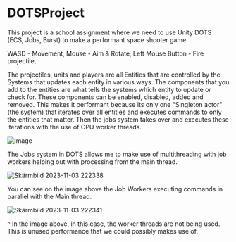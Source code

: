 # DOTSProject

This project is a school assignment where we need to use Unity DOTS (ECS, Jobs, Burst) to make a performant space shooter game.

WASD - Movement,
Mouse - Aim & Rotate,
Left Mouse Button - Fire projectile,

The projectiles, units and players are all Entities that are controlled by the Systems that updates each entity in various ways. 
The components that you add to the entities are what tells the systems which entity to update or check for. These components can be enabled, disabled, added and removed. This makes it performant because its only one "Singleton actor" (the system) that iterates over all entities and executes commands to only the entities that matter. Then the jobs system takes over and executes these iterations with the use of CPU worker threads.

![image](https://github.com/Jellopys/DOTSProject/assets/61058386/bc7d2618-c496-4448-9203-c5ad8ff00bf5)

The Jobs system in DOTS allows me to make use of multithreading with job workers helping out with processing from the main thread.

![Skärmbild 2023-11-03 222338](https://github.com/Jellopys/DOTSProject/assets/61058386/7a0b4c51-4bc6-496d-8d71-e8ca5e031e4e)

You can see on the image above the Job Workers executing commands in parallel with the Main thread.

![Skärmbild 2023-11-03 222341](https://github.com/Jellopys/DOTSProject/assets/61058386/09828df0-dcb5-46d7-99cf-75b64cd5a396)

^ In the image above, in this case, the worker threads are not being used. This is unused performance that we could possibly makes use of.
